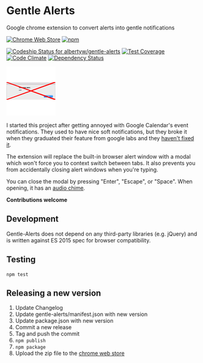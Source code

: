 Gentle Alerts
=============

Google chrome extension to convert alerts into gentle notifications

[![Chrome Web Store](https://img.shields.io/chrome-web-store/v/bcjaadnpjolbaginfighnpcdjmbeiahn.svg)](https://chrome.google.com/webstore/detail/gentle-alerts/bcjaadnpjolbaginfighnpcdjmbeiahn)
[![npm](https://img.shields.io/npm/v/gentle-alerts.svg)](https://www.npmjs.com/package/gentle-alerts)

[ ![Codeship Status for albertyw/gentle-alerts](https://app.codeship.com/projects/3a271aa0-d8b1-0134-15a2-326e4d300ce2/status?branch=master)](https://app.codeship.com/projects/203223)
[![Test Coverage](https://codeclimate.com/github/albertyw/gentle-alerts/badges/coverage.svg)](https://codeclimate.com/github/albertyw/gentle-alerts/coverage)
[![Code Climate](https://codeclimate.com/github/albertyw/gentle-alerts/badges/gpa.svg)](https://codeclimate.com/github/albertyw/gentle-alerts)
[![Dependency Status](https://gemnasium.com/badges/github.com/albertyw/gentle-alerts.svg)](https://gemnasium.com/github.com/albertyw/gentle-alerts)

![Gentle Alerts Icon](gentle-alerts/img/icon128.png)

I started this project after getting annoyed with Google Calendar's event
notifications.  They used to have nice soft notifications, but they broke it
when they graduated their feature from google labs and they
[haven't fixed it](https://productforums.google.com/forum/#!topic/calendar/aWfZBNKlNEQ).

The extension will replace the built-in browser alert window with a modal which
won't force you to context switch between tabs.  It also prevents you from
accidentally closing alert windows when you're typing.

You can close the modal by pressing "Enter", "Escape", or "Space".  When
opening, it has an [audio chime](https://notificationsounds.com/message-tones/just-like-that-404).

**Contributions welcome**

Development
-----------

Gentle-Alerts does not depend on any third-party libraries (e.g. jQuery) and is
written against ES 2015 spec for browser compatibility.

Testing
-------

```
npm test
```

Releasing a new version
-----------------------

1. Update Changelog
2. Update gentle-alerts/manifest.json with new version
3. Update package.json with new version
4. Commit a new release
5. Tag and push the commit
6. `npm publish`
7. `npm package`
8. Upload the zip file to the [chrome web store](https://chrome.google.com/webstore/developer/dashboard)
